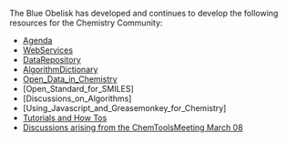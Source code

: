 The Blue Obelisk has developed and continues to develop the following resources for the Chemistry Community: 

  * [Agenda](agenda.md)
  * [WebServices](webservices.md)
  * [DataRepository](datarepository.md)
  * [AlgorithmDictionary](algodict.md)
  * [Open_Data_in_Chemistry](opendata.md)
  * [Open_Standard_for_SMILES] 
  * [Discussions_on_Algorithms] 
  * [Using_Javascript_and_Greasemonkey_for_Chemistry] 
  * [Tutorials and How Tos](TutorialsAndHowTos) 
  * [Discussions arising from the ChemToolsMeeting March 08](ChemToolsMeet_March_08) 
